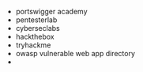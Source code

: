 - portswigger academy
- pentesterlab
- cyberseclabs
- hackthebox
- tryhackme
- owasp vulnerable web app directory
- 